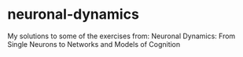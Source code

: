 # neuronal-dynamics
My solutions to some of the exercises from: Neuronal Dynamics: From Single Neurons to Networks and Models of Cognition
